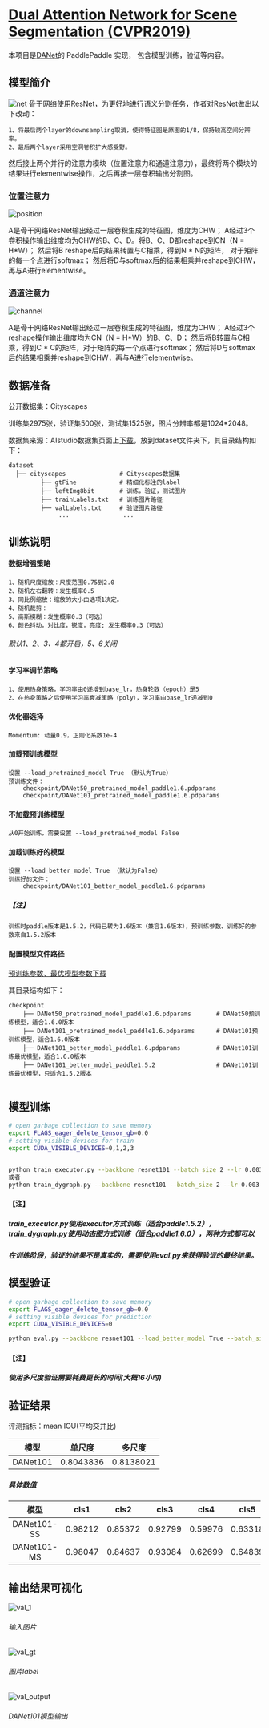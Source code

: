 # [Dual Attention Network for Scene Segmentation (CVPR2019)](https://arxiv.org/pdf/1809.02983.pdf)

本项目是[DANet](https://arxiv.org/pdf/1809.02983.pdf)的 PaddlePaddle 实现， 包含模型训练，验证等内容。

## 模型简介
![net](img/Network.png)
骨干网络使用ResNet，为更好地进行语义分割任务，作者对ResNet做出以下改动：

    1、将最后两个layer的downsampling取消，使得特征图是原图的1/8，保持较高空间分辨率。
    2、最后两个layer采用空洞卷积扩大感受野。
然后接上两个并行的注意力模块（位置注意力和通道注意力），最终将两个模块的结果进行elementwise操作，之后再接一层卷积输出分割图。

### 位置注意力

![position](img/position.png)

A是骨干网络ResNet输出经过一层卷积生成的特征图，维度为CHW；
A经过3个卷积操作输出维度均为CHW的B、C、D。将B、C、D都reshape到CN（N = H*W）；
然后将B reshape后的结果转置与C相乘，得到N * N的矩阵， 对于矩阵的每一个点进行softmax；
然后将D与softmax后的结果相乘并reshape到CHW，再与A进行elementwise。

### 通道注意力
![channel](img/channel.png)


A是骨干网络ResNet输出经过一层卷积生成的特征图，维度为CHW；
A经过3个reshape操作输出维度均为CN（N = H*W）的B、C、D；
然后将B转置与C相乘，得到C * C的矩阵，对于矩阵的每一个点进行softmax；
然后将D与softmax后的结果相乘并reshape到CHW，再与A进行elementwise。



## 数据准备

公开数据集：Cityscapes

训练集2975张，验证集500张，测试集1525张，图片分辨率都是1024*2048。

数据集来源：AIstudio数据集页面上[下载](https://aistudio.baidu.com/aistudio/datasetDetail/11503)，放到dataset文件夹下，其目录结构如下：
```text
dataset
  ├── cityscapes               # Cityscapes数据集
         ├── gtFine            # 精细化标注的label
         ├── leftImg8bit       # 训练，验证，测试图片      
         ├── trainLabels.txt   # 训练图片路径
         ├── valLabels.txt     # 验证图片路径            
              ...               ...
```
## 训练说明

#### 数据增强策略
    1、随机尺度缩放：尺度范围0.75到2.0
    2、随机左右翻转：发生概率0.5
    3、同比例缩放：缩放的大小由选项1决定。
    4、随机裁剪：
    5、高斯模糊：发生概率0.3（可选）
    6、颜色抖动，对比度，锐度，亮度; 发生概率0.3（可选）
###### 默认1、2、3、4都开启，5、6关闭

#### 学习率调节策略
    1、使用热身策略，学习率由0递增到base_lr，热身轮数（epoch）是5
    2、在热身策略之后使用学习率衰减策略（poly），学习率由base_lr递减到0

#### 优化器选择
	Momentum: 动量0.9，正则化系数1e-4
	
#### 加载预训练模型
	设置 --load_pretrained_model True （默认为True）
	预训练文件：
	    checkpoint/DANet50_pretrained_model_paddle1.6.pdparams
        checkpoint/DANet101_pretrained_model_paddle1.6.pdparams
		
#### 不加载预训练模型
	从0开始训练，需要设置 --load_pretrained_model False

#### 加载训练好的模型
	设置 --load_better_model True （默认为False）
	训练好的文件：
		checkpoint/DANet101_better_model_paddle1.6.pdparams
##### 【注】
    训练时paddle版本是1.5.2，代码已转为1.6版本（兼容1.6版本），预训练参数、训练好的参数来自1.5.2版本

#### 配置模型文件路径  
[预训练参数、最优模型参数下载](https://pan.baidu.com/s/1zVfUy5b0MNFOnzmmv_MrXw)

其目录结构如下：
```text
checkpoint
    ├── DANet50_pretrained_model_paddle1.6.pdparams       # DANet50预训练模型，适合1.6.0版本
    ├── DANet101_pretrained_model_paddle1.6.pdparams      # DANet101预训练模型，适合1.6.0版本
    ├── DANet101_better_model_paddle1.6.pdparams          # DANet101训练最优模型，适合1.6.0版本
    ├── DANet101_better_model_paddle1.5.2                 # DANet101训练最优模型，只适合1.5.2版本
    
```

## 模型训练
```sh
# open garbage collection to save memory
export FLAGS_eager_delete_tensor_gb=0.0
# setting visible devices for train
export CUDA_VISIBLE_DEVICES=0,1,2,3


python train_executor.py --backbone resnet101 --batch_size 2 --lr 0.003 --lr_scheduler poly --epoch_num 350 --crop_size 768 --base_size 1024 --warm_up True --cuda True --use_data_parallel True --dilated True --multi_grid True --multi_dilation [4, 8, 16] --scale True --load_pretrained_model True --load_better_model False
或者
python train_dygraph.py --backbone resnet101 --batch_size 2 --lr 0.003 --lr_scheduler poly --epoch_num 350 --crop_size 768 --base_size 1024 --warm_up True --cuda True --use_data_parallel True --dilated True --multi_grid True --multi_dilation [4, 8, 16] --scale True --load_pretrained_model True --load_better_model False

```
#### 【注】
##### train_executor.py使用executor方式训练（适合paddle1.5.2），train_dygraph.py使用动态图方式训练（适合paddle1.6.0），两种方式都可以
##### 在训练阶段，验证的结果不是真实的，需要使用eval.py来获得验证的最终结果。
 
 ## 模型验证
```sh
# open garbage collection to save memory
export FLAGS_eager_delete_tensor_gb=0.0
# setting visible devices for prediction
export CUDA_VISIBLE_DEVICES=0

python eval.py --backbone resnet101 --load_better_model True --batch_size 1 --crop_size 1024 --base_size 2048 --cuda True --multi_scales True --flip True --dilated True --multi_grid True --multi_dilation [4, 8, 16]
```
#### 【注】
##### 使用多尺度验证需要耗费更长的时间(大概16小时)

## 验证结果
评测指标：mean IOU(平均交并比)


| 模型 | 单尺度 | 多尺度 |
| :---:|:---:| :---:|
|DANet101|0.8043836|0.8138021

##### 具体数值
| 模型 | cls1 | cls2 | cls3 | cls4 | cls5 | cls6 | cls7 | cls8 | cls9 | cls10 | cls11 | cls12 | cls13 | cls14 | cls15 | cls16 |cls17 | cls18 | cls19 |
| :---:|:---: | :---:| :---:|:---: | :---:| :---:|:---: | :---:| :---:|:---:  |:---: |:---:  |:---:  | :---: | :---: |:---:  | :---:| :---: |:---:  | 
|DANet101-SS|0.98212|0.85372|0.92799|0.59976|0.63318|0.65819|0.72023|0.80000|0.92605|0.65788|0.94841|0.83377|0.65206|0.95566|0.87148|0.91233|0.84352|0.71948|0.78737|
|DANet101-MS|0.98047|0.84637|0.93084|0.62699|0.64839|0.67769|0.73650|0.81343|0.92942|0.67010|0.95127|0.84466|0.66635|0.95749|0.87755|0.92370|0.85344|0.73007|0.79742|

## 输出结果可视化
![val_1](img/val_1.png)
###### 输入图片
![val_gt](img/val_gt.png)
###### 图片label
![val_output](img/val_output.png)
###### DANet101模型输出
